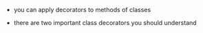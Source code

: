 - you can apply decorators to methods of classes

- there are two important class decorators you should understand

<!-- CLASS METHODS -->

<!-- STATIC METHODS -->
